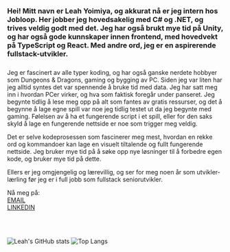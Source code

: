 <h3 style="margin-bottom: 25px;">Hei! Mitt navn er Leah Yoimiya, og akkurat nå er jeg intern hos Jobloop. Her jobber jeg hovedsakelig med C# og .NET, og trives veldig godt med det. Jeg har også brukt mye tid på Unity, og har også gode kunnskaper innen frontend, med hovedvekt på TypeScript og React. Med andre ord, jeg er en aspirerende fullstack-utvikler.</h3>
Jeg er fascinert av alle typer koding, og har også ganske nerdete hobbyer som Dungeons & Dragons, gaming og bygging av PC. Siden jeg var liten har jeg alltid syntes det var spennende å bruke tid med data. Jeg har satt meg inn i hvordan PCer virker, og hva som faktisk foregår under panseret. Jeg begynte tidlig å lese meg opp på alt som fantes av gratis ressurser, og det å begynne å lage egne spill var noe jeg tidlig testet ut da jeg begynte med gaming. Følelsen av å ha et fungerende script i et spill, eller for den saks skyld å lage en fungerende nettside er noe som trigger meg veldig.

Det er selve kodeprosessen som fascinerer meg mest, hvordan en rekke ord og kommandoer kan lage en visuelt tiltalende og fullt fungerende nettside. Jeg bruker mye tid på å søke opp nye løsninger til å forbedre egen kode, og bruker mye tid på dette.

Ellers er jeg omgjengelig og lærevillig, og ser for meg noen år som utvikler-lærling før jeg er i full jobb som fullstack seniorutvikler.

Nå meg på: <br>
[EMAIL](mailto:leah@jobloop.no?subject=[GitHub]%20Source%20Han%20Sans) <br>
[LINKEDIN](https://www.linkedin.com/in/leah-yoimiya-johansen-b1379b2a0/)
    
<br> 

<br>

  ![Leah's GitHub stats](https://github-readme-stats.vercel.app/api?username=LeahJKH&show_icons=true&theme=synthwave)
  ![Top Langs](https://github-readme-stats.vercel.app/api/top-langs/?username=LeahJKH&layout=compact&theme=synthwave&Langs_count=18)
